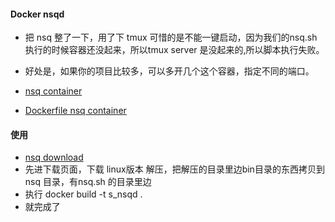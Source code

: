#### **Docker nsqd**

* 把 nsq 整了一下，用了下 tmux 可惜的是不能一键启动，因为我们的nsq.sh执行的时候容器还没起来，所以tmux server 是没起来的,所以脚本执行失败。
* 好处是，如果你的项目比较多，可以多开几个这个容器，指定不同的端口。

* [nsq container](https://hub.docker.com/repository/docker/zijianliunorse/s_nsqd)
* [Dockerfile nsq container](https://github.com/NorseLZJ/example/tree/master/docker/nsq)

#### **使用**
* [nsq download](https://nsq.io/deployment/installing.html)
* 先进下载页面，下载 linux版本 解压，把解压的目录里边bin目录的东西拷贝到 nsq 目录，有nsq.sh 的目录里边
* 执行 docker build -t s_nsqd . 
* 就完成了